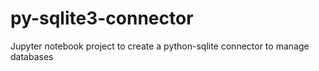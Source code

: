 # py-sqlite3-connector
Jupyter notebook project to create a python-sqlite connector to manage databases



